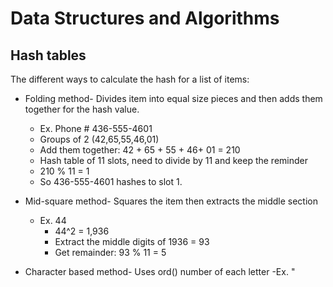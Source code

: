 # Data Structures and Algorithms

## Hash tables

The different ways to calculate the hash for a list of items:
  - Folding method- Divides item into equal size pieces and then adds them together for the hash value.
    -  Ex. Phone # 436-555-4601 
      - Groups of 2 (42,65,55,46,01)
      - Add them together: 42 + 65 + 55 + 46+ 01 = 210
      - Hash table of 11 slots, need to divide by 11 and keep the reminder
      - 210 % 11 = 1
      - So 436-555-4601 hashes to slot 1.
      
  - Mid-square method- Squares the item then extracts the middle section
    - Ex. 44
      - 44^2 = 1,936
      - Extract the middle digits of 1936 = 93
      - Get remainder: 93 % 11 = 5
  
  - Character based method- Uses ord() number of each letter
    -Ex. "

